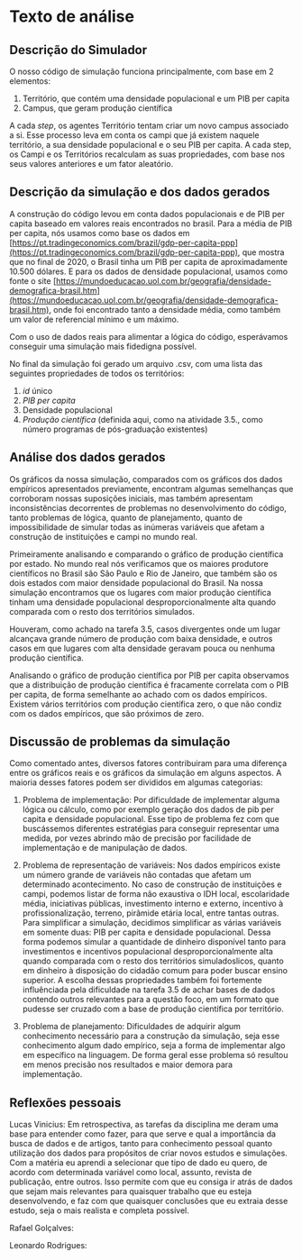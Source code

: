 # Texto de análise

## Descrição do Simulador

O nosso código de simulação funciona principalmente, com base em 2 elementos:

  1. Território, que contém uma densidade populacional e um PIB per capita
  2. Campus, que geram produção científica

A cada _step_, os agentes Território tentam criar um novo campus associado a si. Esse processo leva em conta os campi que já existem naquele território, a sua densidade populacional e o seu PIB per capita. A cada step, os Campi e os Territórios recalculam as suas propriedades, com base nos seus valores anteriores e um fator aleatório.

## Descrição da simulação e dos dados gerados

A construção do código levou em conta dados populacionais e de PIB per capita baseado em valores reais encontrados no brasil. Para a média de PIB per capita, nós usamos como base os dados em [https://pt.tradingeconomics.com/brazil/gdp-per-capita-ppp](https://pt.tradingeconomics.com/brazil/gdp-per-capita-ppp), que mostra que no final de 2020, o Brasil tinha um PIB per capita de aproximadamente 10.500 dólares. E para os dados de densidade populacional, usamos como fonte o site [https://mundoeducacao.uol.com.br/geografia/densidade-demografica-brasil.htm](https://mundoeducacao.uol.com.br/geografia/densidade-demografica-brasil.htm), onde foi encontrado tanto a densidade média, como também um valor de referencial mínimo e um máximo. 

Com o uso de dados reais para alimentar a lógica do código, esperávamos conseguir uma simulação mais fidedigna possível.

No final da simulação foi gerado um arquivo .csv, com uma lista das seguintes propriedades de todos os territórios:

  1. _id_ único
  2. _PIB per capita_
  3. Densidade populacional
  4. _Produção científica_ (definida aqui, como na atividade 3.5., como número programas de pós-graduação existentes)

## Análise dos dados gerados

Os gráficos da nossa simulação, comparados com os gráficos dos dados empíricos apresentados previamente, encontram algumas semelhanças que corroboram nossas suposições iniciais, mas também apresentam inconsistências decorrentes de problemas no desenvolvimento do código, tanto problemas de lógica, quanto de planejamento, quanto de impossibilidade de simular todas as inúmeras variáveis que afetam a construção de instituições e campi no mundo real.

Primeiramente analisando e comparando o gráfico de produção científica por estado. No mundo real nós verificamos que os maiores produtore científicos no Brasil são São Paulo e Rio de Janeiro, que também são os dois estados com maior densidade populacional do Brasil. Na nossa simulação encontramos que os lugares com maior produção científica tinham uma densidade populacional desproporcionalmente alta quando comparada com o resto dos territórios simulados.

Houveram, como achado na tarefa 3.5, casos divergentes onde um lugar alcançava grande número de produção com baixa densidade, e outros casos em que lugares com alta densidade geravam pouca ou nenhuma produção científica.

Analisando o gráfico de produção científica por PIB per capita observamos que a distribuição de produção científica é fracamente correlata com o PIB per capita, de forma semelhante ao achado com os dados empíricos. Existem vários territórios com produção científica zero, o que não condiz com os dados empíricos, que são próximos de zero.

## Discussão de problemas da simulação

Como comentado antes, diversos fatores contribuiram para uma diferença entre os gráficos reais e os gráficos da simulação em alguns aspectos. A maioria desses fatores podem ser divididos em algumas categorias:

  1. Problema de implementação: Por dificuldade de implementar alguma lógica ou cálculo, como por exemplo geração dos dados de pib per capita e densidade populacional. Esse tipo de problema fez com que buscássemos diferentes estratégias para conseguir representar uma medida, por vezes abrindo mão de precisão por facilidade de implementação e de manipulação de dados.

  2. Problema de representação de variáveis: Nos dados empíricos existe um número grande de variáveis não contadas que afetam um determinado acontecimento. No caso de construção de instituições e campi, podemos listar de forma não exaustiva o IDH local, escolaridade média, iniciativas públicas, investimento interno e externo, incentivo à profissionalização, terreno, pirâmide etária local, entre tantas outras. Para simplificar a simulação, decidimos simplificar as várias variáveis em somente duas: PIB per capita e densidade populacional. Dessa forma podemos simular a quantidade de dinheiro disponível tanto para investimentos e incentivos populacional desproporcionalmente alta quando comparada com o resto dos territórios simuladoslicos, quanto em dinheiro à disposição do cidadão comum para poder buscar ensino superior. A escolha dessas propriedades também foi fortemente influênciada pela dificuldade na tarefa 3.5 de achar bases de dados contendo outros relevantes para a questão foco, em um formato que pudesse ser cruzado com a base de produção científica por território.

  3. Problema de planejamento: Dificuldades de adquirir algum conhecimento necessário para a construção da simulação, seja esse conhecimento algum dado empírico, seja a forma de implementar algo em específico na linguagem. De forma geral esse problema só resultou em menos precisão nos resultados e maior demora para implementação.

## Reflexões pessoais

Lucas Vinicius:
Em retrospectiva, as tarefas da disciplina me deram uma base para entender como fazer, para que serve e qual a importância da busca de dados e de artigos, tanto para conhecimento pessoal quanto utilização dos dados para propósitos de criar novos estudos e simulações. Com a matéria eu aprendi a selecionar que tipo de dado eu quero, de acordo com determinada variável como local, assunto, revista de publicação, entre outros. Isso permite com que eu consiga ir atrás de dados que sejam mais relevantes para quaisquer trabalho que eu esteja desenvolvendo, e faz com que quaisquer conclusões que eu extraia desse estudo, seja o mais realista e completa possível.

Rafael Golçalves: 

Leonardo Rodrigues:
